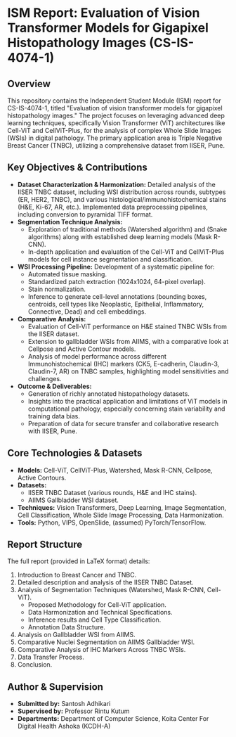 # ISM Report: Evaluation of Vision Transformer Models for Gigapixel Histopathology Images (CS-IS-4074-1)

## Overview

This repository contains the Independent Student Module (ISM) report for CS-IS-4074-1, titled "Evaluation of vision transformer models for gigapixel histopathology images." The project focuses on leveraging advanced deep learning techniques, specifically Vision Transformer (ViT) architectures like Cell-ViT and CellViT-Plus, for the analysis of complex Whole Slide Images (WSIs) in digital pathology. The primary application area is Triple Negative Breast Cancer (TNBC), utilizing a comprehensive dataset from IISER, Pune.

## Key Objectives & Contributions

- **Dataset Characterization & Harmonization:** Detailed analysis of the IISER TNBC dataset, including WSI distribution across rounds, subtypes (ER, HER2, TNBC), and various histological/immunohistochemical stains (H&E, Ki-67, AR, etc.). Implemented data preprocessing pipelines, including conversion to pyramidal TIFF format.
- **Segmentation Technique Analysis:**
  - Exploration of traditional methods (Watershed algorithm) and (Snake algorithms) along with established deep learning models (Mask R-CNN).
  - In-depth application and evaluation of the Cell-ViT and CellViT-Plus models for cell instance segmentation and classification.
- **WSI Processing Pipeline:** Development of a systematic pipeline for:
  - Automated tissue masking.
  - Standardized patch extraction (1024x1024, 64-pixel overlap).
  - Stain normalization.
  - Inference to generate cell-level annotations (bounding boxes, centroids, cell types like Neoplastic, Epithelial, Inflammatory, Connective, Dead) and cell embeddings.
- **Comparative Analysis:**
  - Evaluation of Cell-ViT performance on H&E stained TNBC WSIs from the IISER dataset.
  - Extension to gallbladder WSIs from AIIMS, with a comparative look at Cellpose and Active Contour models.
  - Analysis of model performance across different Immunohistochemical (IHC) markers (CK5, E-cadherin, Claudin-3, Claudin-7, AR) on TNBC samples, highlighting model sensitivities and challenges.
- **Outcome & Deliverables:**
  - Generation of richly annotated histopathology datasets.
  - Insights into the practical application and limitations of ViT models in computational pathology, especially concerning stain variability and training data bias.
  - Preparation of data for secure transfer and collaborative research with IISER, Pune.

## Core Technologies & Datasets

- **Models:** Cell-ViT, CellViT-Plus, Watershed, Mask R-CNN, Cellpose, Active Contours.
- **Datasets:**
  - IISER TNBC Dataset (various rounds, H&E and IHC stains).
  - AIIMS Gallbladder WSI dataset.
- **Techniques:** Vision Transformers, Deep Learning, Image Segmentation, Cell Classification, Whole Slide Image Processing, Data Harmonization.
- **Tools:** Python, VIPS, OpenSlide, (assumed) PyTorch/TensorFlow.

## Report Structure

The full report (provided in LaTeX format) details:

1.  Introduction to Breast Cancer and TNBC.
2.  Detailed description and analysis of the IISER TNBC Dataset.
3.  Analysis of Segmentation Techniques (Watershed, Mask R-CNN, Cell-ViT).
    - Proposed Methodology for Cell-ViT application.
    - Data Harmonization and Technical Specifications.
    - Inference results and Cell Type Classification.
    - Annotation Data Structure.
4.  Analysis on Gallbladder WSI from AIIMS.
5.  Comparative Nuclei Segmentation on AIIMS Gallbladder WSI.
6.  Comparative Analysis of IHC Markers Across TNBC WSIs.
7.  Data Transfer Process.
8.  Conclusion.

## Author & Supervision

- **Submitted by:** Santosh Adhikari
- **Supervised by:** Professor Rintu Kutum
- **Departments:** Department of Computer Science, Koita Center For Digital Health Ashoka (KCDH-A)
